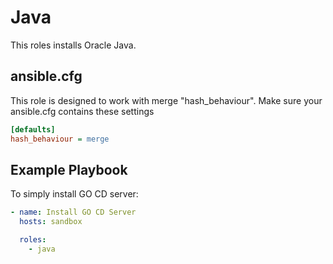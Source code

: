 # Java

This roles installs Oracle Java.




## ansible.cfg

This role is designed to work with merge "hash_behaviour". Make sure your
ansible.cfg contains these settings

```INI
[defaults]
hash_behaviour = merge
```




## Example Playbook

To simply install GO CD server:

```YAML
- name: Install GO CD Server
  hosts: sandbox

  roles:
    - java
```

